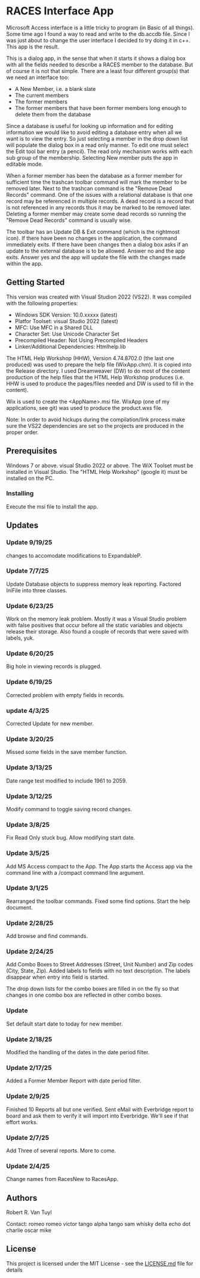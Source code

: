 # RACES Interface App

Microsoft Access interface is a little tricky to program (in Basic of all things).  Some time ago I
found a way to read and write to the db.accdb file.  Since I was just about to change the user
interface I decided to try doing it in c++.  This app is the result.

This is a dialog app, in the sense that when it starts it shows a dialog box with all the fields
needed to describe a RACES member to the database.  But of course it is not that simple.  There
are a least four different group(s) that we need an interface too:
  - A New Member, i.e. a blank slate
  - The current members
  - The former members
  - The former members that have been former members long enough to delete them from the database

Since a database is useful for looking up information and for editing information we would like to
avoid editing a database entry when all we want is to view the entry.  So just selecting a member
in the drop down list will populate the dialog box in a read only manner.  To edit one must select
the Edit tool bar entry (a pencil).  The read only mechanism works with each sub group of the
membership.  Selecting New member puts the app in editable mode.

When a former member has been the database as a former member for sufficient time the trashcan
toolbar command will mark the member to be removed later.  Next to the trashcan command is the
"Remove Dead Records" command.  One of the issues with a relational database is that one record
may be referenced in multiple records.  A dead record is a record that is not referenced in any
records thus it may be marked to be removed later.  Deleting a former member may create some dead
records so running the "Remove Dead Records" command is usually wise.

The toolbar has an Update DB & Exit command (which is the rightmost icon).  If there have been no
changes in the application, the command immediately exits.  If there have been changes then a
dialog box asks if an update to the external database is to be allowed.  Answer no and the app
exits.  Answer yes and the app will update the file with the changes made within the app.

## Getting Started

This version was created with Visual Studion 2022 (VS22).  It was compiled with the following properties:
  - Windows SDK Version: 10.0.xxxxx (latest)
  - Platfor Toolset: visual Studio 2022 (latest)
  - MFC: Use MFC in a Shared DLL
  - Character Set:  Use Unicode Character Set
  - Precompiled Header:  Not Using Precompiled Headers
  - Linker/Additional Dependencies:  Htmlhelp.lib

The HTML Help Workshop (HHW), Version 4.74.8702.0 (the last one produced) was used to prepare the help
file (WixApp.chm).  It is
copied into the Release directory.  I used Dreamweaver (DW) to do most of the content production of the
help files that the HTML Help Workshop produces (i.e. HHW is used to produce the pages/files needed
and DW is used to fill in the content).

Wix is used to create the &lt;AppName&gt;.msi file.  WixApp (one of my applications, see git) was used
to produce the product.wxs file.

Note:  In order to avoid hickups during the compilation/link process make sure the VS22 dependencies are
set so the projects are produced in the proper order.

## Prerequisites

Windows 7 or above.  visual Studio 2022 or above.  The WiX Toolset must be installed in Visual Studio.
The "HTML Help Workshop" (google it) must be installed on the PC.

### Installing

Execute the msi file to install the app.

## Updates

### Update 9/19/25

changes to accomodate modifications to ExpandableP.

### Update 7/7/25

Update Database objects to suppress memory leak reporting.  Factored IniFile into three classes.

### Update 6/23/25

Work on the memory leak problem.  Mostly it was a Visual Studio problem with false positives
that occur before all the static variables and objects release their storage.  Also found a
couple of records that were saved with labels, yuk.

### Update 6/20/25

Big hole in viewing records is plugged.

### Update 6/19/25

Corrected problem with empty fields in records.

### update 4/3/25

Corrected Update for new member.

### Update 3/20/25

Missed some fields in the save member function.

### Update 3/13/25

Date range test modified to include 1961 to 2059.

### Update 3/12/25

Modify command to toggle saving record changes.

### Update 3/8/25

Fix Read Only stuck bug.  Allow modifying start date.

### Update 3/5/25

Add MS Access compact to the App.  The App starts the Access app via the command line with a
/compact command line argument.

### Update 3/1/25

Rearranged the toolbar commands.  Fixed some find options.  Start the help document.

### Update 2/28/25

Add browse and find commands.

### Update 2/24/25

Add Combo Boxes to Street Addresses (Street, Unit Number) and Zip codes (City, State, Zip).  Added
labels to fields with no text description.  The labels disappear when entry into field is started.

The drop down lists for the combo boxes are filled in on the fly so that changes in one combo box
are reflected in other combo boxes.

### Update

Set default start date to today for new member.

### Update 2/18/25

Modified the handling of the dates in the date period filter.

### Update 2/17/25

Added a Former Member Report with date period filter.

### Update 2/9/25

Finished 10 Reports all but one verified.  Sent eMail with Everbridge report to board and ask them
to verify it will import into Everbridge.  We'll see if that effort works.

### Update 2/7/25

Add Three of several reports.  More to come.

### Update 2/4/25

Change names from RacesNew to RacesApp.

## Authors

Robert R. Van Tuyl

Contact:  romeo romeo victor tango alpha tango sam whisky delta echo dot charlie oscar mike

## License

This project is licensed under the MIT License - see the [LICENSE.md](LICENSE.md) file for details

